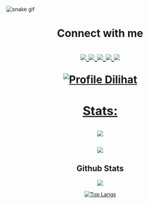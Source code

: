 <!---
mosn1bw/mosn1bw is a ✨ special ✨ repository because its `README.md` (this file) appears on your GitHub profile.
You can click the Preview link to take a look at your changes.
--->

![snake gif](https://raw.githubusercontent.com/navaneethkm004/navaneethkm004/navaneethkm004-patch-2/snek.svg)
<div align="center">

<h1 align="center"> Connect with me
<p align="center">
  <a href="https://instagram.com/mosen.bw"><img src="https://img.shields.io/badge/Intagram-FFD700?style=for-the-badge&logo=instagram&logoColor=black"/> 
  <a href="https://wa.me/6289533669257?text=Hay%20Abang%20boleh%20gak%20kujadi%20pacarnya"><img src="https://img.shields.io/badge/WhatsApp-FFD700?style=for-the-badge&logo=whatsapp&logoColor=black" />
  <a href="https://m.facebook.com/photo.php?fbid=2225284347524261&id=1000081536035"><img src="https://img.shields.io/badge/Facebook-%FFD700.svg?&style=for-the-badge&logo=facebook&logoColor=black" />
  <a href="https://t.me/MSN-BW"><img src="https://img.shields.io/badge/Telegram-%FFD700?&style=for-the-badge&logo=telegram&logoColor=black" /> 
  <a href="https://github.com/MOHSEN-BW"><img src="https://img.shields.io/badge/-GitHub-black?style=flat-square&logo=github" /> 
</p>


![Profile Dilihat](https://komarev.com/ghpvc/?username=DandyHayate&color=blue&style=flat-square&label=Profile+Dilihat)
### Stats:
<p align="center"><a href="https://github.com/MOHSEN-BW"><img src="https://github-readme-stats.vercel.app/api?username=DandyHayate&show_icons=true&theme=radical"></a></p>
<p align="center"><a href="https://github.com/MOHSEN-BW"><img src="https://github-readme-stats.vercel.app/api/top-langs/?username=DandyHayate&theme=radical&layout=compact"></a></p> 

## Github Stats  
<div align="center"><img src="https://github-readme-stats.vercel.app/api?username=navaneethkm004&show_icons=true&count_private=true&hide_border=true" align="center" /></div>  
 

<div align="center">
<p><a href="https://github.com/navaneethkm004"><img src="https://github-readme-stats.vercel.app/api/top-langs/?username=navaneethkm004&amp;layout=compact" alt="Top Langs"></a></p></div>  

<br/>  
